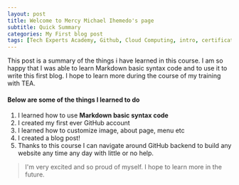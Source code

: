 ```yaml
---
layout: post
title: Welcome to Mercy Michael Ihemedo's page
subtitle: Quick Summary 
categories: My First blog post
tags: [Tech Experts Academy, Github, Cloud Computing, intro, certificate]
---
```


This post is a summary of the things i have learned in this course. I am so happy that I was able to learn Markdown basic syntax code and to use it to write this first blog. I hope to learn more during the course of my training with TEA.


#### Below are some of the things I learned to do

1. I learned how to use **Markdown basic syntax code**
2. I created my first ever GitHub account
3. I learned how to customize image, about page, menu etc
4. I created a blog post!
5. Thanks to this course I can navigate around GitHub backend to build any website any time any day with little or no help. 

> I'm very excited and so proud of myself. I hope to learn more in the future.
